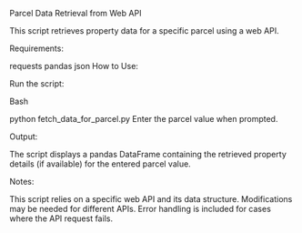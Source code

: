 Parcel Data Retrieval from Web API

This script retrieves property data for a specific parcel using a web API.

Requirements:

requests
pandas
json
How to Use:

Run the script:

Bash

python fetch_data_for_parcel.py
Enter the parcel value when prompted.

Output:

The script displays a pandas DataFrame containing the retrieved property details (if available) for the entered parcel value.

Notes:

This script relies on a specific web API and its data structure. Modifications may be needed for different APIs.
Error handling is included for cases where the API request fails.
